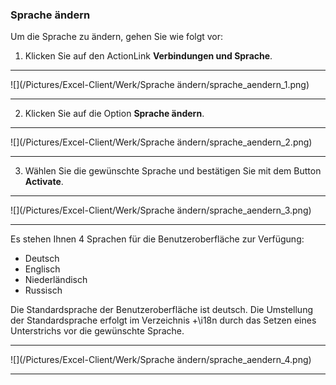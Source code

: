 ### Sprache ändern 

Um die Sprache zu ändern, gehen Sie wie folgt vor: 

1. Klicken Sie auf den ActionLink **Verbindungen und Sprache**.  

---
![](/Pictures/Excel-Client/Werk/Sprache ändern/sprache_aendern_1.png)

---

2.	Klicken Sie auf die Option **Sprache ändern**. 

---
![](/Pictures/Excel-Client/Werk/Sprache ändern/sprache_aendern_2.png)

---

3.	Wählen Sie die gewünschte Sprache und bestätigen Sie mit dem Button **Activate**.  

---
![](/Pictures/Excel-Client/Werk/Sprache ändern/sprache_aendern_3.png)

---

Es stehen Ihnen 4 Sprachen für die Benutzeroberfläche zur Verfügung:  

* Deutsch
* Englisch
* Niederländisch
* Russisch

Die Standardsprache der Benutzeroberfläche ist deutsch. Die Umstellung der Standardsprache erfolgt im Verzeichnis +\i18n durch das Setzen eines Unterstrichs vor die gewünschte Sprache. 

---
![](/Pictures/Excel-Client/Werk/Sprache ändern/sprache_aendern_4.png)

---

